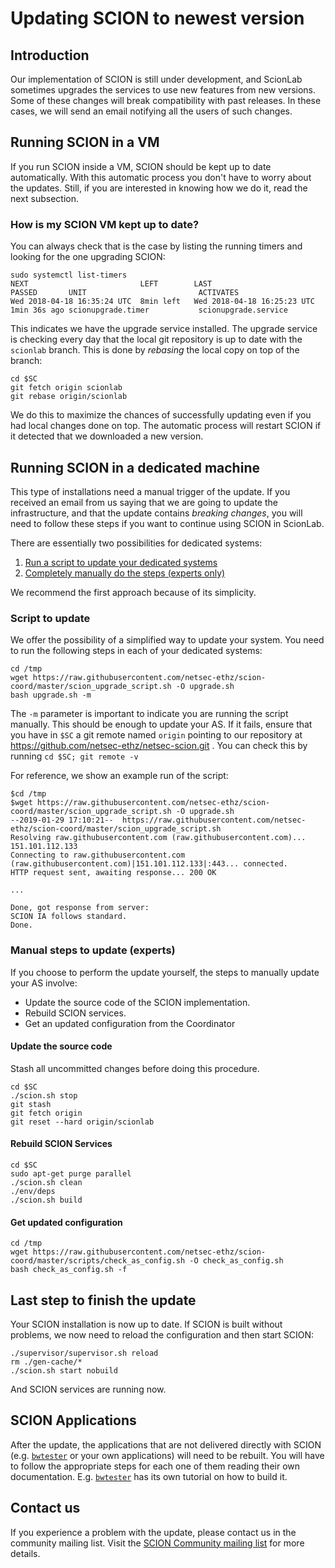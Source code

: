 # Updating SCION to newest version

## Introduction

Our implementation of SCION is still under development, and ScionLab sometimes upgrades the services to use new features from new versions.
Some of these changes will break compatibility with past releases. In these cases, we will send an email notifying all the users of such changes.


## Running SCION in a VM

If you run SCION inside a VM, SCION should be kept up to date automatically. With this automatic process you don't have to worry about the updates. Still, if you are interested in knowing how we do it, read the next subsection.

### How is my SCION VM kept up to date?

You can always check that is the case by listing the running timers and looking for the one upgrading SCION:
```shell
sudo systemctl list-timers
NEXT                         LEFT        LAST                         PASSED       UNIT                         ACTIVATES
Wed 2018-04-18 16:35:24 UTC  8min left   Wed 2018-04-18 16:25:23 UTC  1min 36s ago scionupgrade.timer           scionupgrade.service
```
This indicates we have the upgrade service installed. The upgrade service is checking every day that the local git repository is up to date with the `scionlab` branch. This is done by _rebasing_ the local copy on top of the branch:
```shell
cd $SC
git fetch origin scionlab
git rebase origin/scionlab
```
We do this to maximize the chances of successfully updating even if you had local changes done on top.
The automatic process will restart SCION if it detected that we downloaded a new version.

## Running SCION in a dedicated machine

This type of installations need a manual trigger of the update. If you received an email from us saying that we are going to update the infrastructure, and that the update contains _breaking changes_, you will need to follow these steps if you want to continue using SCION in ScionLab.

There are essentially two possibilities for dedicated systems:

1. [Run a script to update your dedicated systems](#script-to-update)
2. [Completely manually do the steps (experts only)](#manual-steps-to-update-experts)

We recommend the first approach because of its simplicity.


### Script to update

We offer the possibility of a simplified way to update your system. You need to run the following steps in each of your dedicated systems:

```shell
cd /tmp
wget https://raw.githubusercontent.com/netsec-ethz/scion-coord/master/scion_upgrade_script.sh -O upgrade.sh
bash upgrade.sh -m
```

The `-m` parameter is important to indicate you are running the script manually. This should be enough to update your AS.
If it fails, ensure that you have in `$SC` a git remote named `origin` pointing to our repository at https://github.com/netsec-ethz/netsec-scion.git . You can check this by running `cd $SC; git remote -v`

For reference, we show an example run of the script:
```shell
$cd /tmp
$wget https://raw.githubusercontent.com/netsec-ethz/scion-coord/master/scion_upgrade_script.sh -O upgrade.sh
--2019-01-29 17:10:21--  https://raw.githubusercontent.com/netsec-ethz/scion-coord/master/scion_upgrade_script.sh
Resolving raw.githubusercontent.com (raw.githubusercontent.com)... 151.101.112.133
Connecting to raw.githubusercontent.com (raw.githubusercontent.com)|151.101.112.133|:443... connected.
HTTP request sent, awaiting response... 200 OK

...

Done, got response from server:
SCION IA follows standard.
Done.
```


### Manual steps to update (experts)

If you choose to perform the update yourself, the steps to manually update your AS involve:

- Update the source code of the SCION implementation.
- Rebuild SCION services.
- Get an updated configuration from the Coordinator


#### Update the source code
Stash all uncommitted changes before doing this procedure.
```shell
cd $SC
./scion.sh stop
git stash
git fetch origin
git reset --hard origin/scionlab
```

#### Rebuild SCION Services
```shell
cd $SC
sudo apt-get purge parallel
./scion.sh clean
./env/deps
./scion.sh build
```

#### Get updated configuration
```shell
cd /tmp
wget https://raw.githubusercontent.com/netsec-ethz/scion-coord/master/scripts/check_as_config.sh -O check_as_config.sh
bash check_as_config.sh -f
```


## Last step to finish the update
Your SCION installation is now up to date. If SCION is built without problems, we now need to reload the configuration and then start SCION:

```shell
./supervisor/supervisor.sh reload
rm ./gen-cache/*
./scion.sh start nobuild
```
And SCION services are running now.

## SCION Applications

After the update, the applications that are not delivered directly with SCION (e.g. [`bwtester`](../sample_projects/bwtester.md) or your own applications) will need to be rebuilt. You will have to follow the appropriate steps for each one of them reading their own documentation. E.g. [`bwtester`](../sample_projects/bwtester.md) has its own tutorial on how to build it.

## Contact us

If you experience a problem with the update, please contact us in the community mailing list. Visit the [SCION Community mailing list](https://lists.inf.ethz.ch/mailman/listinfo/scion) for more details.
